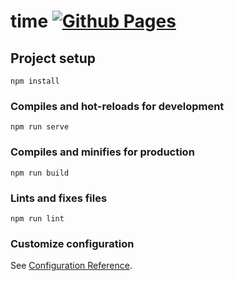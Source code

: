# time [![Github Pages](https://github.com/24kcsplus/time/actions/workflows/pages.yml/badge.svg)](https://github.com/24kcsplus/time/actions/workflows/pages.yml)

## Project setup
```
npm install
```

### Compiles and hot-reloads for development
```
npm run serve
```

### Compiles and minifies for production
```
npm run build
```

### Lints and fixes files
```
npm run lint
```

### Customize configuration
See [Configuration Reference](https://cli.vuejs.org/config/).
